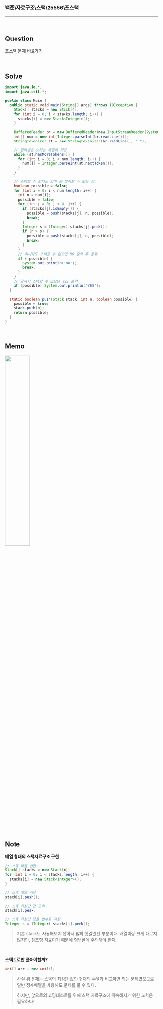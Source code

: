 ### 백준\자료구조\스택\25556\포스택

---

<br/>

## Question

[포스택 문제 바로가기](https://www.acmicpc.net/problem/25556)

<br/>

## Solve

```java
import java.io.*;
import java.util.*;

public class Main {
  public static void main(String[] args) throws IOException {
    Stack[] stacks = new Stack[4];
    for (int i = 0; i < stacks.length; i++) {
      stacks[i] = new Stack<Integer>();
    }

    BufferedReader br = new BufferedReader(new InputStreamReader(System.in));
    int[] num = new int[Integer.parseInt(br.readLine())];
    StringTokenizer st = new StringTokenizer(br.readLine(), " ");

    // 입력받은 숫자는 배열에 저장
    while (st.hasMoreTokens()) {
      for (int i = 0; i < num.length; i++) {
        num[i] = Integer.parseInt(st.nextToken());
      }
    }

    // 스택할 수 있다는 것이 곧 정리할 수 있는 것.
    boolean possible = false;
    for (int i = 0; i < num.length; i++) {
      int n = num[i];
      possible = false;
      for (int j = 0; j < 4; j++) {
        if (stacks[j].isEmpty()) {
          possible = push(stacks[j], n, possible);
          break;
        }
        Integer s = (Integer) stacks[j].peek();
        if (n > s) {
          possible = push(stacks[j], n, possible);
          break;
        }
      }
      // 하나라도 스택할 수 없으면 NO 출력 후 종료
      if (!possible) {
        System.out.println("NO");
        break;
      }
    }
    // 끝까지 스택할 수 있으면 YES 출력
    if (possible) System.out.println("YES");
  }

  static boolean push(Stack stack, int n, boolean possible) {
    possible = true;
    stack.push(n);
    return possible;
  }
}
```

>

<br/>

## Memo

<img src="https://github.com/JGoo99/CodingTest/assets/126454114/3ed6a6c3-863b-4b36-b66b-39d435fadcff" width="40%" height="40%"/>

<br/>

## Note

**배열 형태의 스택자료구조 구현**

```java
// 스택 배열 선언
Stack[] stacks = new Stack[n];
for (int i = 0; i < stacks.length; i++) {
  stacks[i] = new Stack<Integer>();
}

// 스택 배열 저장
stack[i].push();

// 스택 최상단 값 조회
stack[i].peak;

// 스택 최상단 값을 변수로 저장
Integer s = (Integer) stacks[i].peek();
```

> 기본 stack도 사용해보지 않아서 많이 헷갈렸던 부분이다. 배열이랑 크게 다르지 않지만, 참조형 자료이기 때문에 형변환에 주의해야 한다.

<br/>

**스택으로만 풀어야할까?**

```java
int[] arr = new int[4];
```

> 사실 위 문제는 스택의 최상단 값만 현재의 수열과 비교하면 되는 문제였으므로 일반 정수배열을 사용해도 문제를 풀 수 있다.
>
> 하지만, 앞으로의 코딩테스트를 위해 스택 자료구조에 익숙해지기 위한 노력은 필요하다!
